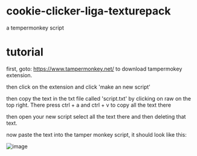 # cookie-clicker-liga-texturepack
a tempermonkey script

# tutorial

first, goto: https://www.tampermonkey.net/ to download tampermokey extension.

then click on the extension and click 'make an new script'

then copy the text in the txt file called 'script.txt' by clicking on raw on the top right. There press ctrl + a and ctrl + v to copy all the text there

then open your new script select all the text there and then deleting that text.

now paste the text into the tamper monkey script, it should look like this:

![image](https://user-images.githubusercontent.com/76438500/231177026-b6dc0455-448b-4fbe-8e09-add3cb42394c.png)
